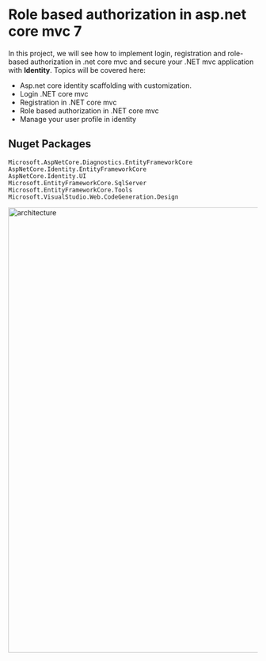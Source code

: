 # Role based authorization in asp.net core mvc 7

In this project, we will see how to implement login, registration and role-based authorization in .net core mvc and secure your .NET mvc application with **Identity**. 
Topics will be covered here:
- Asp.net core identity scaffolding with customization.
- Login .NET core mvc
- Registration in .NET core mvc
- Role based authorization in .NET core mvc
- Manage your user profile in identity

## Nuget Packages

```
Microsoft.AspNetCore.Diagnostics.EntityFrameworkCore
AspNetCore.Identity.EntityFrameworkCore
AspNetCore.Identity.UI
Microsoft.EntityFrameworkCore.SqlServer
Microsoft.EntityFrameworkCore.Tools
Microsoft.VisualStudio.Web.CodeGeneration.Design
```




<img src="/pictures/architecture.png" title="architecture"  width="900">
